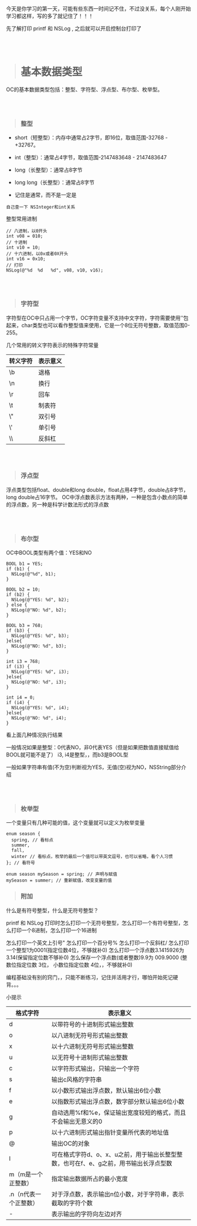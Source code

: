 今天是你学习的第一天，可能有些东西一时间记不住，不过没关系，每个人刚开始学习都这样，写的多了就记住了！！！

先了解打印 printf 和 NSLog , 之后就可以开启控制台打印了

<br>
<br>

> # 基本数据类型

OC的基本数据类型包括：整型、字符型、浮点型、布尔型、枚举型。

<br>
<br>

> ### 整型

* short（短整型）：内存中通常占2字节，即16位，取值范围-32768 - +32767。
* int（整型）：通常占4字节，取值范围-2147483648 - 2147483647
* long（长整型）：通常占8字节
* long long（长整型）：通常占8字节

 * 记住是通常，而不是一定是


``` 自己查一下 NSInteger和int关系 ```

整型常用进制

```
// 八进制，以0开头
int v08 = 010;
// 十进制
int v10 = 10;
// 十六进制，以0x或者0X开头
int v16 = 0x10;
// 打印
NSLog(@"%d  %d   %d", v08, v10, v16);

```

<br>
<br>

> ### 字符型

字符型在OC中只占用一个字节，OC字符变量不支持中文字符，字符需要使用’’包起来，char类型也可以看作整型值来使用，它是一个8位无符号整数，取值范围0-255。


几个常用的转义字符表示的特殊字符常量

| 转义字符 | 表示意义 |
| ------ | ------ |
| \b | 退格 | 
| \n | 换行 | 
| \r | 回车 | 
| \t | 制表符 | 
| \\" | 双引号 | 
| \\' | 单引号 | 
| \\\ | 反斜杠 | 

<br>
<br>


> ### 浮点型

浮点类型包括float、double和long double，float占用4字节，double占8字节，long double占16字节。
OC中浮点数表示方法有两种，一种是包含小数点的简单的浮点数，另一种是科学计数法形式的浮点数


<br>
<br>

> ### 布尔型

OC中BOOL类型有两个值：YES和NO

```
BOOL b1 = YES;
if (b1) {
  NSLog(@"%d", b1);
}
 
BOOL b2 = 10;
if (b2) {
  NSLog(@"YES: %d", b2);
} else {
  NSLog(@"NO: %d", b2);
}
 
BOOL b3 = 768;
if (b3) {
  NSLog(@"YES: %d", b3);
}else{
  NSLog(@"NO: %d", b3);
}

int i3 = 768;
if (i3) {
  NSLog(@"YES: %d", i3);
}else{
  NSLog(@"NO: %d", i3);
}

int i4 = 0;
if (i4) {
  NSLog(@"YES: %d", i4);
}else{
  NSLog(@"NO: %d", i4);
}

```

看上面几种情况执行结果

一般情况如果是整型：0代表NO，非0代表YES（但是如果把数值直接赋值给BOOL就可能不是了）
i3, i4是整型，，而b3是BOOL型

一般如果字符串有值(不为空)判断视为YES，无值(空)视为NO，NSString部分介绍

<br>
<br>

> ### 枚举型

一个变量只有几种可能的值，这个变量就可以定义为枚举变量

```
enum season {
  spring, // 看标点
  summer,
  fall,
  winter // 看标点，枚举的最后一个值可以带英文逗号，也可以省略，看个人习惯
}; // 看符号
       
enum season mySeason = spring; // 声明与赋值
mySeason = summer; // 重新赋值，改变变量的值

```


> ### 附加

什么是有符号整型，什么是无符号整型？

printf 和 NSLog 打印时怎么打印一个无符号整型，怎么打印一个有符号整型，怎么打印一个8进制，怎么打印一个16进制

怎么打印一个英文上引号" 怎么打印一个百分号% 怎么打印一个反斜杠/ 
怎么打印一个整型1为0001(指定位数4位，不够就补0) 怎么打印一个浮点数3.1415926为3.14(保留指定位数不够补0)
怎么保存一个浮点数(或者整数)9.9为 009.9000 (整数位指定位数 3位， 小数位指定位数 4位，，不够就补0)


编程基础没有别的窍门，，只能不断练习，记住并活用才行，哪怕开始死记硬背。。。



小提示

| 格式字符 | 表示意义 |
| ------ | ------ |
| d | 以带符号的十进制形式输出整数 | 
| o | 以八进制无符号形式输出整数 | 
| x | 以十六进制无符号形式输出整数 | 
| u | 以无符号十进制形式输出整数 | 
| c | 以字符形式输出，只输出一个字符 | 
| s | 输出c风格的字符串 | 
| f | 以小数形式输出浮点数，默认输出6位小数 | 
| e | 以指数形式输出浮点数，数字部分默认输出6位小数 | 
| g | 自动选用%f和%e，保证输出宽度较短的格式，而且不会输出无意义的0 | 
| p | 以十六进制形式输出指针变量所代表的地址值 | 
| @ | 输出OC的对象 | 
| l | 可在格式字符d、o、x、u之前，用于输出长整型整数，也可在f、e、g之前，用书输出长浮点型数 | 
| m（m是一个正整数） | 指定输出数据所占的最小宽度 | 
| .n（n代表一个正整数） | 对于浮点数，表示输出n位小数，对于字符串，表示截取的字符个数 | 
| - | 表示输出的字符向左边对齐 | 

